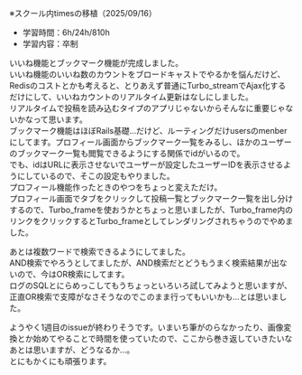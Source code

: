 ※スクール内timesの移植（2025/09/16）

- 学習時間：6h/24h/810h
- 学習内容：卒制

いいね機能とブックマーク機能が完成しました。  
いいね機能のいいね数のカウントをブロードキャストでやるかを悩んだけど、Redisのコストとかも考えると、とりあえず普通にTurbo_streamでAjax化するだけにして、いいねカウントのリアルタイム更新はなしにしました。  
リアルタイムで投稿を読み込むタイプのアプリじゃないからそんなに重要じゃないかなって思います。  
ブックマーク機能はほぼRails基礎…だけど、ルーティングだけusersのmenberにしてます。プロフィール画面からブックマーク一覧をみるし、ほかのユーザーのブックマーク一覧も閲覧できるようにする関係でidがいるので。  
でも、idはURLに表示させないでユーザーが設定したユーザーIDを表示させるようにしているので、そこの設定もやりました。  
プロフィール機能作ったときのやつをちょっと変えただけ。  
プロフィール画面でタブをクリックして投稿一覧とブックマーク一覧を出し分けするので、Turbo_frameを使おうかとちょっと思いましたが、Turbo_frame内のリンクをクリックするとTurbo_frameとしてレンダリングされちゃうのでやめました。

あとは複数ワードで検索できるようにしてました。  
AND検索でやろうとしてましたが、AND検索だとどうもうまく検索結果が出ないので、今はOR検索にしてます。  
ログのSQLとにらめっこしてもうちょっといろいろ試してみようと思いますが、正直OR検索で支障がなさそうなのでこのまま行ってもいいかも…とは思いました。

ようやく1週目のissueが終わりそうです。いまいち筆がのらなかったり、画像変換とか始めてやることで時間を使っていたので、ここから巻き返していきたいなあとは思いますが、どうなるか…。  
とにもかくにも頑張ります。


